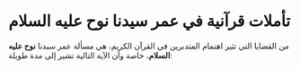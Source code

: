 # تأملات قرآنية في عمر سيدنا نوح عليه السلام

من القضايا التي تثير اهتمام المتدبرين في القرآن الكريم، هي مسألة عمر سيدنا **نوح عليه السلام**، خاصة وأن الآية التالية تشير إلى مدة طويلة:
